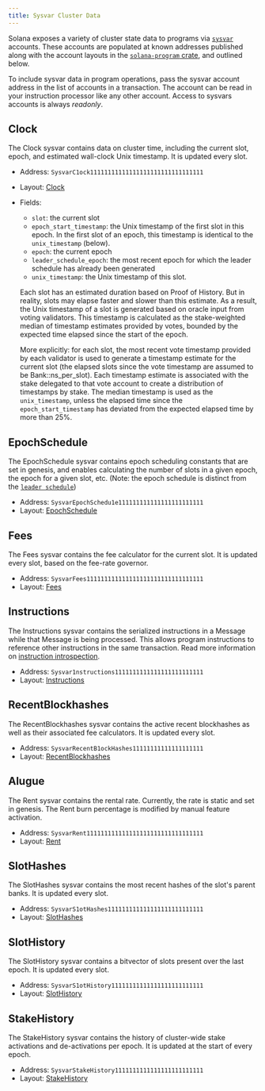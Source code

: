 ```yaml
---
title: Sysvar Cluster Data
---
```


Solana exposes a variety of cluster state data to programs via [`sysvar`](terminology.md#sysvar) accounts. These accounts are populated at known addresses published along with the account layouts in the [`solana-program` crate](https://docs.rs/solana-program/VERSION_FOR_DOCS_RS/solana_program/sysvar/index.html), and outlined below.

To include sysvar data in program operations, pass the sysvar account address in the list of accounts in a transaction. The account can be read in your instruction processor like any other account. Access to sysvars accounts is always _readonly_.

## Clock

The Clock sysvar contains data on cluster time, including the current slot, epoch, and estimated wall-clock Unix timestamp. It is updated every slot.

- Address: `SysvarC1ock11111111111111111111111111111111`
- Layout: [Clock](https://docs.rs/solana-program/VERSION_FOR_DOCS_RS/solana_program/clock/struct.Clock.html)
- Fields:

  - `slot`: the current slot
  - `epoch_start_timestamp`: the Unix timestamp of the first slot in this epoch. In the first slot of an epoch, this timestamp is identical to the `unix_timestamp` (below).
  - `epoch`: the current epoch
  - `leader_schedule_epoch`: the most recent epoch for which the leader schedule has already been generated
  - `unix_timestamp`: the Unix timestamp of this slot.

  Each slot has an estimated duration based on Proof of History. But in reality, slots may elapse faster and slower than this estimate. As a result, the Unix timestamp of a slot is generated based on oracle input from voting validators. This timestamp is calculated as the stake-weighted median of timestamp estimates provided by votes, bounded by the expected time elapsed since the start of the epoch.

  More explicitly: for each slot, the most recent vote timestamp provided by each validator is used to generate a timestamp estimate for the current slot (the elapsed slots since the vote timestamp are assumed to be Bank::ns_per_slot). Each timestamp estimate is associated with the stake delegated to that vote account to create a distribution of timestamps by stake. The median timestamp is used as the `unix_timestamp`, unless the elapsed time since the `epoch_start_timestamp` has deviated from the expected elapsed time by more than 25%.

## EpochSchedule

The EpochSchedule sysvar contains epoch scheduling constants that are set in genesis, and enables calculating the number of slots in a given epoch, the epoch for a given slot, etc. (Note: the epoch schedule is distinct from the [`leader schedule`](terminology.md#leader-schedule))

- Address: `SysvarEpochSchedu1e111111111111111111111111`
- Layout: [EpochSchedule](https://docs.rs/solana-program/VERSION_FOR_DOCS_RS/solana_program/epoch_schedule/struct.EpochSchedule.html)

## Fees

The Fees sysvar contains the fee calculator for the current slot. It is updated every slot, based on the fee-rate governor.

- Address: `SysvarFees111111111111111111111111111111111`
- Layout: [Fees](https://docs.rs/solana-program/VERSION_FOR_DOCS_RS/solana_program/sysvar/fees/struct.Fees.html)

## Instructions

The Instructions sysvar contains the serialized instructions in a Message while that Message is being processed. This allows program instructions to reference other instructions in the same transaction. Read more information on [instruction introspection](implemented-proposals/instruction_introspection.md).

- Address: `Sysvar1nstructions1111111111111111111111111`
- Layout: [Instructions](https://docs.rs/solana-program/VERSION_FOR_DOCS_RS/solana_program/sysvar/instructions/struct.Instructions.html)

## RecentBlockhashes

The RecentBlockhashes sysvar contains the active recent blockhashes as well as their associated fee calculators. It is updated every slot.

- Address: `SysvarRecentB1ockHashes11111111111111111111`
- Layout: [RecentBlockhashes](https://docs.rs/solana-program/VERSION_FOR_DOCS_RS/solana_program/sysvar/recent_blockhashes/struct.RecentBlockhashes.html)

## Alugue

The Rent sysvar contains the rental rate. Currently, the rate is static and set in genesis. The Rent burn percentage is modified by manual feature activation.

- Address: `SysvarRent111111111111111111111111111111111`
- Layout: [Rent](https://docs.rs/solana-program/VERSION_FOR_DOCS_RS/solana_program/rent/struct.Rent.html)

## SlotHashes

The SlotHashes sysvar contains the most recent hashes of the slot's parent banks. It is updated every slot.

- Address: `SysvarS1otHashes111111111111111111111111111`
- Layout: [SlotHashes](https://docs.rs/solana-program/VERSION_FOR_DOCS_RS/solana_program/slot_hashes/struct.SlotHashes.html)

## SlotHistory

The SlotHistory sysvar contains a bitvector of slots present over the last epoch. It is updated every slot.

- Address: `SysvarS1otHistory11111111111111111111111111`
- Layout: [SlotHistory](https://docs.rs/solana-program/VERSION_FOR_DOCS_RS/solana_program/slot_history/struct.SlotHistory.html)

## StakeHistory

The StakeHistory sysvar contains the history of cluster-wide stake activations and de-activations per epoch. It is updated at the start of every epoch.

- Address: `SysvarStakeHistory1111111111111111111111111`
- Layout: [StakeHistory](https://docs.rs/solana-program/VERSION_FOR_DOCS_RS/solana_program/stake_history/struct.StakeHistory.html)
